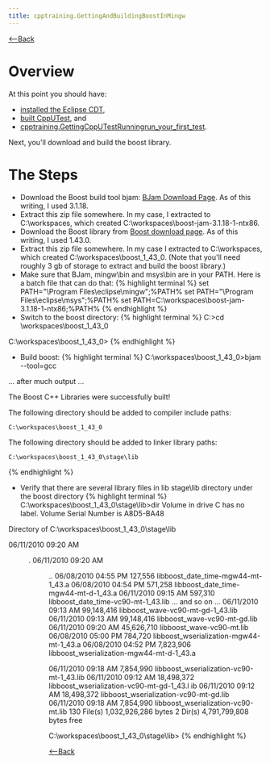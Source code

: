 ```yaml
---
title: cpptraining.GettingAndBuildingBoostInMingw
---
```

[<--Back](CppTraining#boost)

# Overview
At this point you should have:
* [installed the Eclipse CDT](cpptraining.GettingStartedWithEclipseCdt), 
* [built CppUTest](cpptraining.GettingCppUTestCompiledUsingCDTToolSet), and 
* [cpptraining.GettingCppUTestRunningrun_your_first_test](cpptraining.GettingCppUTestRunningrun_your_first_test).

Next, you'll download and build the boost library.

# The Steps
* Download the Boost build tool bjam: [BJam Download Page](http://sourceforge.net/projects/boost/files/boost-jam/). As of this writing, I used 3.1.18.
* Extract this zip file somewhere. In my case, I extracted to C:\workspaces, which created C:\workspaces\boost-jam-3.1.18-1-ntx86.
* Download the Boost library from [Boost download page](http://sourceforge.net/projects/boost/files/boost/1.43.0/). As of this writing, I used 1.43.0.
* Extract this zip file somewhere. In my case I extracted to C:\workspaces, which created C:\workspaces\boost_1_43_0.  (Note that you'll need roughly 3 gb of storage to extract and build the boost library.)
* Make sure that BJam, mingw\bin and msys\bin are in your PATH. Here is a batch file that can do that:
{% highlight terminal %}
set PATH="\Program Files\eclipse\mingw";%PATH%
set PATH="\Program Files\eclipse\msys";%PATH%
set PATH=C:\workspaces\boost-jam-3.1.18-1-ntx86;%PATH%
{% endhighlight %}
* Switch to the boost directory:
{% highlight terminal %}
C:\>cd \workspaces\boost_1_43_0

C:\workspaces\boost_1_43_0>
{% endhighlight %}
* Build boost:
{% highlight terminal %}
C:\workspaces\boost_1_43_0>bjam --tool=gcc

... after much output ...


The Boost C++ Libraries were successfully built!

The following directory should be added to compiler include paths:

    C:\workspaces\boost_1_43_0

The following directory should be added to linker library paths:

    C:\workspaces\boost_1_43_0\stage\lib
{% endhighlight %}
* Verify that there are several library files in lib stage\lib directory under the boost directory
{% highlight terminal %}
C:\workspaces\boost_1_43_0\stage\lib>dir
 Volume in drive C has no label.
 Volume Serial Number is A8D5-BA48

 Directory of C:\workspaces\boost_1_43_0\stage\lib

06/11/2010  09:20 AM    <DIR>          .
06/11/2010  09:20 AM    <DIR>          ..
06/08/2010  04:55 PM           127,556 libboost_date_time-mgw44-mt-1_43.a
06/08/2010  04:54 PM           571,258 libboost_date_time-mgw44-mt-d-1_43.a
06/11/2010  09:15 AM           597,310 libboost_date_time-vc90-mt-1_43.lib
... and so on ...
06/11/2010  09:13 AM        99,148,416 libboost_wave-vc90-mt-gd-1_43.lib
06/11/2010  09:13 AM        99,148,416 libboost_wave-vc90-mt-gd.lib
06/11/2010  09:20 AM        45,626,710 libboost_wave-vc90-mt.lib
06/08/2010  05:00 PM           784,720 libboost_wserialization-mgw44-mt-1_43.a
06/08/2010  04:52 PM         7,823,906 libboost_wserialization-mgw44-mt-d-1_43.a

06/11/2010  09:18 AM         7,854,990 libboost_wserialization-vc90-mt-1_43.lib
06/11/2010  09:12 AM        18,498,372 libboost_wserialization-vc90-mt-gd-1_43.l
ib
06/11/2010  09:12 AM        18,498,372 libboost_wserialization-vc90-mt-gd.lib
06/11/2010  09:18 AM         7,854,990 libboost_wserialization-vc90-mt.lib
             130 File(s)  1,032,926,286 bytes
               2 Dir(s)   4,791,799,808 bytes free

C:\workspaces\boost_1_43_0\stage\lib>
{% endhighlight %}


[<--Back](CppTraining#boost)
